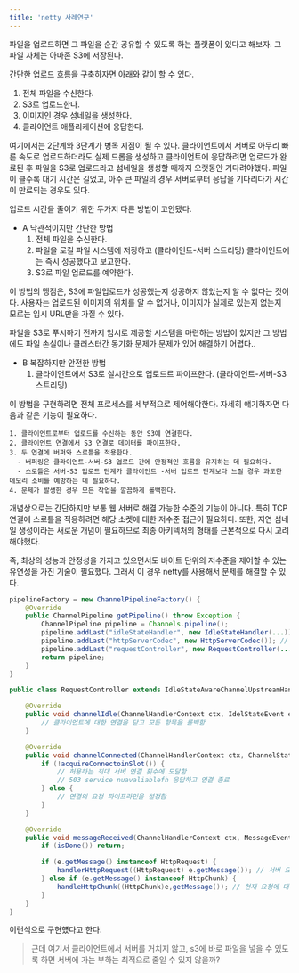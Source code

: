 ```yaml
---
title: 'netty 사례연구'
---
```


파일을 업로드하면 그 파일을 순간 공유할 수 있도록 하는 플랫폼이 있다고 해보자. 그 파일 자체는 아마존 S3에 저장된다.

간단한 업로드 흐름을 구축하자면 아래와 같이 할 수 있다.

1. 전체 파일을 수신한다. 
2. S3로 업로드한다.
3. 이미지인 경우 섬네일을 생성한다.
4. 클라이언트 애플리케이션에 응답한다.

여기에서는 2단계와 3단계가 병목 지점이 될 수 있다. 클라이언트에서 서버로 아무리 빠른 속도로 업로드하더라도 실제 드롭을 생성하고 클라이언트에 응답하려면 업로드가 완료된 후 파일을 S3로 업로드라고 섬네일을 생성할 때까지 오랫동안 기다려야했다. 파일이 클수록 대기 시간은 길었고, 아주 큰 파일의 경우 서버로부터 응답을 기다리다가 시간이 만료되는 경우도 있다.

업로드 시간을 줄이기 위한 두가지 다른 방법이 고안됐다.

- A 낙관적이지만 간단한 방법
  1. 전체 파일을 수신한다. 
  2. 파일을 로컬 파일 시스템에 저장하고 (클라이언트-서버 스트리밍) 클라이언트에는 즉시 성공했다고 보고한다.
  3. S3로 파일 업로드를 예약한다.

이 방법의 맹점은, S3에 파일업로드가 성공했는지 성공하지 않았는지 알 수 없다는 것이다. 사용자는 업로드된 이미지의 위치를 알 수 없거나, 이미지가 실제로 있는지 없는지 모르는 임시 URL만을 가질 수 있다.

파일을 S3로 푸시하기 전까지 임시로 제공할 시스템을 마련하는 방법이 있지만 그 방법에도 파일 손실이나 클러스터간 동기화 문제가 문제가 있어 해결하기 어렵다.. 

- B 복잡하지만 안전한 방법
  1. 클라이언트에서 S3로 실시간으로 업로드르 파이프한다. (클라이언트-서버-S3 스트리밍)

이 방법을 구현하려면 전체 프로세스를 세부적으로 제어해야한다. 자세히 얘기하자면 다음과 같은 기능이 필요하다.

```
1. 클라이언트로부터 업로드를 수신하는 동안 S3에 연결한다.
2. 클라이언트 연결에서 S3 연결로 데이터를 파이프한다.
3. 두 연결에 버퍼와 스로틀을 적용한다.
  - 버퍼링은 클라이언트-서버-S3 업로드 간에 안정적인 흐름을 유지하는 데 필요하다.
  - 스로틀은 서버-S3 업로드 단계가 클라이언트 -서버 업로드 단계보다 느릴 경우 과도한 메모리 소비를 예방하는 데 필요하다.
4. 문제가 발생한 경우 모든 작업을 깔끔하게 롤백한다.
```

개념상으로는 간단하지만 보통 웹 서버로 해결 가능한 수준의 기능이 아니다. 특히 TCP 연결에 스로틀을 적용하려면 해당 소켓에 대한 저수준 접근이 필요하다. 또한, 지연 섬네일 생성이라는 새로운 개념이 필요하므로 최종 아키텍처의 형태를 근본적으로 다시 고려해야했다.

즉, 최상의 성능과 안정성을 가지고 있으면서도 바이트 단위의 저수준을 제어할 수 있는 유연성을 가진 기술이 필요했다. 그래서 이 경우 netty를 사용해서 문제를 해결할 수 있다.

```java
pipelineFactory = new ChannelPipelineFactory() {
    @Override
    public ChannelPipeline getPipeline() throw Exception {
        ChannelPipeline pipeline = Channels.pipeline();
        pipeline.addLast("idleStateHandler", new IdleStateHandler(...)); // IdelStateHandler가 비활성 연결을 종료
        pipeline.addLast("httpServerCodec", new HttpServerCodec()); // HttpServerCodec이 오가는 데이터를 직렬화, 역직렬화 
        pipeline.addLast("requestController", new RequestController(...)); // RequestController를 파이프라인에 추가
        return pipeline;
    }
}
```

```java
public class RequestController extends IdleStateAwareChannelUpstreamHandler {

    @Override
    public void channelIdle(ChannelHandlerContext ctx, IdelStateEvent e) throws Exception {
        // 클라이언트에 대한 연결을 닫고 모든 항목을 롤백함
    }

    @Override
    public void channelConnected(ChannelHandlerContext ctx, ChannelStateEvent e) throws Exception {
        if (!acquireConnectoinSlot()) {
            // 허용하는 최대 서버 연결 횟수에 도달함
            // 503 service nuavaliablefh 응답하고 연결 종료
        } else {
            // 연결의 요청 파이프라인을 설정함
        }
    }

    @Override
    public void messageReceived(ChannelHandlerContext ctx, MessageEvent e) throws Exception {
        if (isDone()) return;

        if (e.getMessage() instanceof HttpRequest) {
            handlerHttpRequest((HttpRequest) e.getMessage()); // 서버 요청 유효성 검사의 핵심 사항
        } else if (e.getMessage() instanceof HttpChunk) {
            handleHttpChunk((HttpChunk)e,getMessage()); // 현재 요청에 대한 황성 핸들러가 청크를 수락하는 경우 청크 전달
        }
    }
}
```

이런식으로 구현헀다고 한다.

> 근데 여기서 클라이언트에서 서버를 거치지 않고, s3에 바로 파일을 넣을 수 있도록 하면 서버에 가는 부하는 최적으로 줄일 수 있지 않을까?